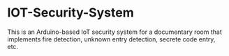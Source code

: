 # IOT-Security-System
This is an Arduino-based IoT security system for a documentary room that implements fire detection, unknown entry detection, secrete code entry, etc.
